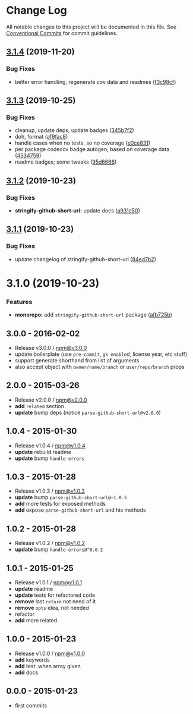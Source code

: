 # Change Log

All notable changes to this project will be documented in this file.
See [Conventional Commits](https://conventionalcommits.org) for commit guidelines.

## [3.1.4](https://github.com/tunnckoCore/opensource/compare/stringify-github-short-url@3.1.3...stringify-github-short-url@3.1.4) (2019-11-20)


### Bug Fixes

* better error handling, regenerate cov data and readmes ([f3c98cf](https://github.com/tunnckoCore/opensource/commit/f3c98cf5812cf92127f491df67f083d06235a399))





## [3.1.3](https://github.com/tunnckoCore/opensource/compare/stringify-github-short-url@3.1.2...stringify-github-short-url@3.1.3) (2019-10-25)


### Bug Fixes

* cleanup, update deps, update badges ([345b7f2](https://github.com/tunnckoCore/opensource/commit/345b7f23e39481409ddc84d37308986462ada969))
* doh, format ([af9fac8](https://github.com/tunnckoCore/opensource/commit/af9fac844fb3d43fb43d39003eec18f482b6c6aa))
* handle cases when no tests, so no coverage ([e0ce831](https://github.com/tunnckoCore/opensource/commit/e0ce8313eedbcb5e8780865ed05533b5a2190c36))
* per package codecov badge autogen, based on coverage data ([4334759](https://github.com/tunnckoCore/opensource/commit/4334759d331dfcef98f43735a356753a685b139a))
* readme badges; some tweaks ([95d6666](https://github.com/tunnckoCore/opensource/commit/95d666659a2ac29bece307d22c66b6c0e7e47683))





## [3.1.2](https://github.com/tunnckoCore/opensource/compare/stringify-github-short-url@3.1.1...stringify-github-short-url@3.1.2) (2019-10-23)


### Bug Fixes

* **stringify-github-short-url:** update docs ([a931c50](https://github.com/tunnckoCore/opensource/commit/a931c50e5012aeaf1cf3c2f4ee9949a2826499dd))





## [3.1.1](https://github.com/tunnckoCore/opensource/compare/stringify-github-short-url@3.1.0...stringify-github-short-url@3.1.1) (2019-10-23)


### Bug Fixes

* update changelog of stringify-github-short-url ([84ed7b2](https://github.com/tunnckoCore/opensource/commit/84ed7b2bb3a88ba73a486a43245e611bce8cc174))





# 3.1.0 (2019-10-23)


### Features

* **monorepo:** add `stringify-github-short-url` package ([afb725b](https://github.com/tunnckoCore/opensource/commit/afb725b5ab7e55928fb47166462ce9761a96c1dc))

## 3.0.0 - 2016-02-02
- Release v3.0.0 / npm@v3.0.0
- update boilerplate (use `pre-commit`, `gk enable`d, license year, etc stuff)
- support generate shorthand from list of arguments
- also accept object with `owner/name/branch` or `user/repo/branch` props

## 2.0.0 - 2015-03-26
- Release v2.0.0 / npm@v2.0.0
- **add** `related` section
- **update** bump deps (notice `parse-github-short-url@v2.0.0`)

## 1.0.4 - 2015-01-30
- Release v1.0.4 / npm@v1.0.4
- **update** rebuild readme
- **update** bump `handle-errors`

## 1.0.3 - 2015-01-28
- Release v1.0.3 / npm@v1.0.3
- **update** bump `parse-github-short-url@~1.0.5`
- **add** more tests for exposed methods
- **add** expose `parse-github-short-url` and his methods

## 1.0.2 - 2015-01-28
- Release v1.0.2 / npm@v1.0.2
- **update** bump `handle-errors@^0.0.2`

## 1.0.1 - 2015-01-25
- Release v1.0.1 / npm@v1.0.1
- **update** readme
- **update** tests for refactored code
- **remove** last `return` not need of it
- **remove** `opts` idea, not needed
- refactor
- **add** more related

## 1.0.0 - 2015-01-23
- Release v1.0.0 / npm@v1.0.0
- **add** keywords
- **add** test: when array given
- **add** docs

## 0.0.0 - 2015-01-23
- first commits

